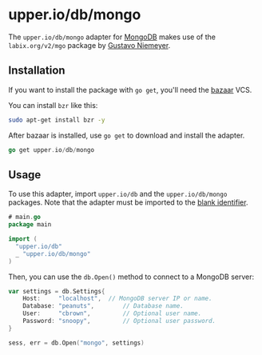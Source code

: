 # upper.io/db/mongo

The `upper.io/db/mongo` adapter for [MongoDB][3] makes use of the
`labix.org/v2/mgo` package by [Gustavo Niemeyer][1].

## Installation

If you want to install the package with `go get`, you'll need the [bazaar][2]
VCS.

You can install `bzr` like this:

```sh
sudo apt-get install bzr -y
```

After bazaar is installed, use `go get` to download and install the adapter.

```go
go get upper.io/db/mongo
```

## Usage

To use this adapter, import `upper.io/db` and the `upper.io/db/mongo` packages.
Note that the adapter must be imported to the [blank identifier][2].

```go
# main.go
package main

import (
  "upper.io/db"
  _ "upper.io/db/mongo"
)
```

Then, you can use the `db.Open()` method to connect to a MongoDB server:

```go
var settings = db.Settings{
	Host:     "localhost",	// MongoDB server IP or name.
	Database: "peanuts",		// Database name.
	User:     "cbrown",			// Optional user name.
	Password: "snoopy",			// Optional user password.
}

sess, err = db.Open("mongo", settings)
```

[1]: http://labix.org/v2/mgo
[2]: http://bazaar.canonical.com/en/
[3]: http://www.mongodb.org/
